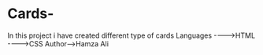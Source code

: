 # Cards-
In this project i have created different type of cards
Languages
---->HTML
---->CSS
Author-->Hamza Ali

